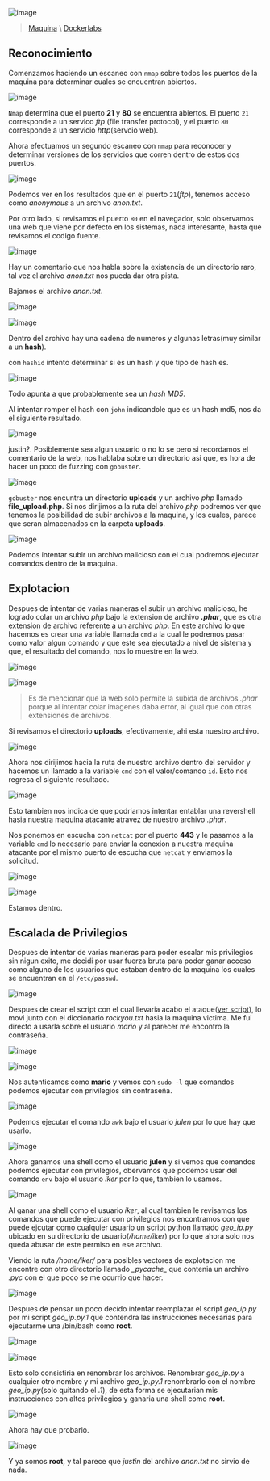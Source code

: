 ![image](imgs/file-banner.png)

>[Maquina](https://mega.nz/file/yAUAGKbJ#yDt6iFURxBS-0ZZinTSXuNPM0HtOfkxvOTqXAw63lp8)   \   [Dockerlabs](https://dockerlabs.es/)


## Reconocimiento
Comenzamos haciendo un escaneo con `nmap` sobre todos los puertos de la maquina para determinar cuales se encuentran abiertos.

![image](imgs/file-img1.png)

`Nmap` determina que el puerto **21** y **80** se encuentra abiertos.
El puerto `21` corresponde a un servico *ftp* (file transfer protocol), y el puerto `80` corresponde a un servicio *http*(servcio web).

Ahora efectuamos un segundo escaneo con `nmap` para reconocer y determinar versiones de los servicios que corren dentro de estos dos puertos.

![image](imgs/file-img2.png)

Podemos ver en los resultados que en el puerto `21`(*ftp*), tenemos acceso como *anonymous* a un archivo *anon.txt*.

Por otro lado, si revisamos el puerto `80` en el navegador, solo observamos una web que viene por defecto en los sistemas, nada interesante, hasta que revisamos el codigo fuente.

![image](imgs/file-img3.png)

Hay un comentario que nos habla sobre la existencia de un directorio raro, tal vez el archivo *anon.txt* nos pueda dar otra pista.

Bajamos el archivo *anon.txt*.

![image](imgs/file-img4.png)

![image](imgs/file-img5.png)

Dentro del archivo hay una cadena de numeros y algunas letras(muy similar a un **hash**).

con `hashid` intento determinar si es un hash y que tipo de hash es.

![image](imgs/file-img6.png)

Todo apunta a que probablemente sea un *hash MD5*.

Al intentar romper el hash con `john` indicandole que es un hash md5, nos da el siguiente resultado.

![image](imgs/file-img7.png)

justin?. Posiblemente sea algun usuario o no lo se pero si recordamos el comentario de la web, nos hablaba sobre un directorio asi que, es hora de hacer un poco de fuzzing con `gobuster`.

![image](imgs/file-img8.png)

`gobuster` nos encuntra un directorio **uploads** y un archivo *php* llamado **file_upload.php**. Si nos dirijimos a la ruta del archivo *php* podremos ver que tenemos la posibilidad de subir archivos a la maquina, y los cuales, parece que seran almacenados en la carpeta **uploads**.

![image](imgs/file-img9.png)

Podemos intentar subir un archivo malicioso con el cual podremos ejecutar comandos dentro de la maquina.


## Explotacion
Despues de intentar de varias maneras el subir un archivo malicioso, he logrado colar un archivo *php* bajo la extension de archivo ***.phar***, que es otra extension de archivo referente a un archivo *php*. En este archivo lo que hacemos es crear una variable llamada `cmd` a la cual le podremos pasar como valor algun comando y que este sea ejecutado a nivel de sistema y que, el resultado del comando, nos lo muestre en la web.

![image](imgs/file-img10.png)

![image](imgs/file-img11.png)

> Es de mencionar que la web solo permite la subida de archivos *.phar* porque al intentar colar imagenes daba error, al igual que con otras extensiones de archivos.

Si revisamos el directorio **uploads**, efectivamente, ahi esta nuestro archivo.

![image](imgs/file-img12.png)

Ahora nos dirijimos hacia la ruta de nuestro archivo dentro del servidor y hacemos un llamado a la variable `cmd` con el valor/comando `id`. Esto nos regresa el siguiente resultado.

![image](imgs/file-img13.png)

Esto tambien nos indica de que podriamos intentar entablar una revershell hasia nuestra maquina atacante atravez de nuestro archivo *.phar*.

Nos ponemos en escucha con `netcat` por el puerto **443** y le pasamos a la variable `cmd` lo necesario para enviar la conexion a nuestra maquina atacante por el mismo puerto de escucha que `netcat` y enviamos la solicitud.

![image](imgs/file-img14.png)

![image](imgs/file-img15.png)

Estamos dentro.

## Escalada de Privilegios
Despues de intentar de varias maneras para poder escalar mis privilegios sin nigun exito, me decidi por usar fuerza bruta para poder ganar acceso como alguno de los usuarios que estaban dentro de la maquina los cuales se encuentran en el `/etc/passwd`.

![image](imgs/file-img16.png)

Despues de crear el script con el cual llevaria acabo el ataque([ver script](https://github.com/Crisstianpdx/Su-Force)), lo movi junto con el diccionario *rockyou.txt* hasia la maquina victima.
Me fui directo a usarla sobre el usuario *mario* y al parecer me encontro la contraseña.

![image](imgs/file-img17.png)

![image](imgs/file-img18.png)

Nos autenticamos como **mario** y vemos con `sudo -l` que comandos podemos ejecutar con privilegios sin contraseña.

![image](imgs/file-img19.png)

Podemos ejecutar el comando `awk` bajo el usuario *julen* por lo que hay que usarlo.

![image](imgs/file-img20.png)

Ahora ganamos una shell como el usuario **julen** y si vemos que comandos podemos ejecutar con privilegios, obervamos que podemos usar del comando `env` bajo el usuario *iker* por lo que, tambien lo usamos.

![image](imgs/file-img21.png)

Al ganar una shell como el usuario *iker*, al cual tambien le revisamos los comandos que puede ejecutar con privilegios nos encontramos con que puede ejcutar como cualquier usuario un script python llamado *geo_ip.py* ubicado en su directorio de usuario(*/home/iker*) por lo que ahora solo nos queda abusar de este permiso en ese archivo.

Viendo la ruta */home/iker/* para posibles vectores de explotacion me encontre con otro directorio llamado *\__pycache__* que contenia un archivo *.pyc* con el que poco se me ocurrio que hacer.

![image](imgs/file-img22.png)

Despues de pensar un poco decido intentar reemplazar el script *geo_ip.py* por mi script *geo_ip.py.1* que contendra las instrucciones necesarias para ejecutarme una /bin/bash como **root**.

![image](imgs/file-img23.png)

![image](imgs/file-img24.png)

Esto solo consistiria en renombrar los archivos. Renombrar *geo_ip.py* a cualquier otro nombre y mi archivo *geo_ip.py.1* renombrarlo con el nombre *geo_ip.py*(solo quitando el *.1*), de esta forma se ejecutarian mis instrucciones con altos privilegios y ganaria una shell como **root**.

![image](imgs/file-img25.png)

Ahora hay que probarlo.

![image](imgs/file-img26.png)

Y ya somos **root**, y tal parece que *justin* del archivo *anon.txt* no sirvio de nada.
